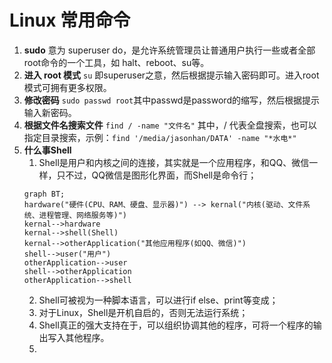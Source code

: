 # Linux 常用命令

1. **sudo** 意为 superuser do，是允许系统管理员让普通用户执行一些或者全部root命令的一个工具，如 halt、reboot、su等。
2. **进入 root 模式** `su` 即superuser之意，然后根据提示输入密码即可。进入root模式可拥有更多权限。
3. **修改密码** `sudo passwd root`其中passwd是password的缩写，然后根据提示输入新密码。
4. **根据文件名搜索文件** `find / -name "文件名"` 其中，/ 代表全盘搜索，也可以指定目录搜索，示例：`find '/media/jasonhan/DATA' -name "*水电*"`
5. **什么事Shell** 
   1. Shell是用户和内核之间的连接，其实就是一个应用程序，和QQ、微信一样，只不过，QQ微信是图形化界面，而Shell是命令行；
   ```mermaid
   graph BT;
   hardware("硬件(CPU、RAM、硬盘、显示器)") --> kernal("内核(驱动、文件系统、进程管理、网络服务等)")
   kernal-->hardware
   kernal-->shell(Shell)
   kernal-->otherApplication("其他应用程序(如QQ、微信)")   
   shell-->user("用户")
   otherApplication-->user
   shell-->otherApplication
   otherApplication-->shell
   ```
   2. Shell可被视为一种脚本语言，可以进行if else、print等变成；
   3. 对于Linux，Shell是开机自启的，否则无法运行系统；
   4. Shell真正的强大支持在于，可以组织协调其他的程序，可将一个程序的输出写入其他程序。
   5. 